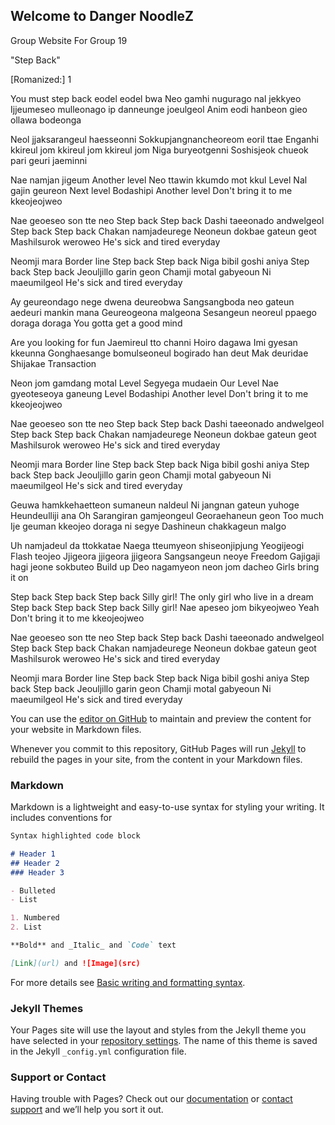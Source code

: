 ## Welcome to Danger NoodleZ 

Group Website For Group 19





































"Step Back"

[Romanized:] 1

You must step back eodel eodel bwa
Neo gamhi nugurago nal jekkyeo
Ijjeumeseo mulleonago ip danneunge joeulgeol
Anim eodi hanbeon gieo ollawa bodeonga

Neol jjaksarangeul haesseonni
Sokkupjangnancheoreom eoril ttae
Enganhi kkireul jom kkireul jom kkireul jom
Niga buryeotgenni
Soshisjeok chueok pari geuri jaeminni

Nae namjan jigeum Another level
Neo ttawin kkumdo mot kkul Level
Nal gajin geureon Next level
Bodashipi Another level
Don't bring it to me kkeojeojweo

Nae geoeseo son tte neo
Step back Step back
Dashi taeeonado andwelgeol
Step back Step back
Chakan namjadeurege
Neoneun dokbae gateun geot
Mashilsurok weroweo
He's sick and tired everyday

Neomji mara Border line
Step back Step back
Niga bibil goshi aniya
Step back Step back
Jeouljillo garin geon
Chamji motal gabyeoun
Ni maeumilgeol
He's sick and tired everyday

Ay geureondago nege dwena deureobwa
Sangsangboda neo gateun aedeuri mankin mana
Geureogeona malgeona
Sesangeun neoreul ppaego doraga doraga
You gotta get a good mind

Are you looking for fun
Jaemireul tto channi
Hoiro dagawa
Imi gyesan kkeunna
Gonghaesange bomulseoneul bogirado han deut
Mak deuridae
Shijakae Transaction

Neon jom gamdang motal Level
Segyega mudaein Our Level
Nae gyeoteseoya ganeung Level
Bodashipi Another level
Don't bring it to me kkeojeojweo

Nae geoeseo son tte neo
Step back Step back
Dashi taeeonado andwelgeol
Step back Step back
Chakan namjadeurege
Neoneun dokbae gateun geot
Mashilsurok weroweo
He's sick and tired everyday

Neomji mara Border line
Step back Step back
Niga bibil goshi aniya
Step back Step back
Jeouljillo garin geon
Chamji motal gabyeoun
Ni maeumilgeol
He's sick and tired everyday

Geuwa hamkkehaetteon sumaneun naldeul
Ni jangnan gateun yuhoge
Heundeulliji ana Oh
Sarangiran gamjeongeul
Georaehaneun geon Too much
Ije geuman kkeojeo doraga ni segye
Dashineun chakkageun malgo

Uh namjadeul da ttokkatae
Naega tteumyeon shiseonjipjung
Yeogijeogi Flash teojeo
Jjigeora jjigeora jjigeora
Sangsangeun neoye Freedom
Gajigaji hagi jeone sokbuteo Build up
Deo nagamyeon neon jom dacheo
Girls bring it on

Step back Step back Step back
Silly girl!
The only girl who live in a dream
Step back Step back Step back
Silly girl!
Nae apeseo jom bikyeojweo Yeah
Don't bring it to me kkeojeojweo

Nae geoeseo son tte neo
Step back Step back
Dashi taeeonado andwelgeol
Step back Step back
Chakan namjadeurege
Neoneun dokbae gateun geot
Mashilsurok weroweo
He's sick and tired everyday

Neomji mara Border line
Step back Step back
Niga bibil goshi aniya
Step back Step back
Jeouljillo garin geon
Chamji motal gabyeoun
Ni maeumilgeol
He's sick and tired everyday












You can use the [editor on GitHub](https://github.com/WontonZhou/wontonhub.github.io/edit/gh-pages/index.md) to maintain and preview the content for your website in Markdown files.

Whenever you commit to this repository, GitHub Pages will run [Jekyll](https://jekyllrb.com/) to rebuild the pages in your site, from the content in your Markdown files.

### Markdown

Markdown is a lightweight and easy-to-use syntax for styling your writing. It includes conventions for

```markdown
Syntax highlighted code block

# Header 1
## Header 2
### Header 3

- Bulleted
- List

1. Numbered
2. List

**Bold** and _Italic_ and `Code` text

[Link](url) and ![Image](src)
```

For more details see [Basic writing and formatting syntax](https://docs.github.com/en/github/writing-on-github/getting-started-with-writing-and-formatting-on-github/basic-writing-and-formatting-syntax).

### Jekyll Themes

Your Pages site will use the layout and styles from the Jekyll theme you have selected in your [repository settings](https://github.com/WontonZhou/wontonhub.github.io/settings/pages). The name of this theme is saved in the Jekyll `_config.yml` configuration file.

### Support or Contact

Having trouble with Pages? Check out our [documentation](https://docs.github.com/categories/github-pages-basics/) or [contact support](https://support.github.com/contact) and we’ll help you sort it out.
